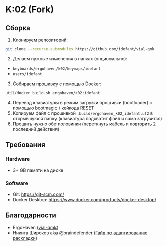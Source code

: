 # K:02 (Fork)

## Сборка

1. Клонируем репозиторий:
```sh
git clone --recurse-submodules https://github.com/idefant/vial-qmk
```
2. Делаем нужные изменения в папках (опционально):
  - `keyboards/ergohaven/k02/keymaps/idefant`
  - `users/idefant`
3. Собираем прошивку с помощью Docker:
```sh
util/docker_build.sh ergohaven/k02:idefant
```
4. Перевод клавиатуры в режим загрузки прошивки (bootloader) с помощью bootmagic / кейкода RESET
5. Копируем файл с прошивкой `.build/ergohaven_k02_idefant.uf2` в открывшуюся папку (клавиатура подхватит файл и сама загрузится)
6. Прошить нужно обе половинки (переткнуть кабель и повторить 2 последний действия)

## Требования

### Hardware

- 3+ GB памяти на диске

### Software

- Git: https://git-scm.com/
- Docker Desktop: https://www.docker.com/products/docker-desktop/

## Благодарности

- ErgoHaven ([vial-qmk](https://github.com/ergohaven/vial-qmk))
- Никита Широков aka @braindefender ([Гайд по адаптированию раскладки](https://github.com/braindefender/wellum/blob/master/guides/%D0%BA%D0%B0%D0%BA-%D0%B0%D0%B4%D0%B0%D0%BF%D1%82%D0%B8%D1%80%D0%BE%D0%B2%D0%B0%D1%82%D1%8C-%D1%80%D0%B0%D1%81%D0%BA%D0%BB%D0%B0%D0%B4%D0%BA%D1%83-%D0%BF%D0%BE%D0%B4-%D0%BC%D0%BE%D1%8E-%D0%BA%D0%BB%D0%B0%D0%B2%D0%B8%D0%B0%D1%82%D1%83%D1%80%D1%83.md))
